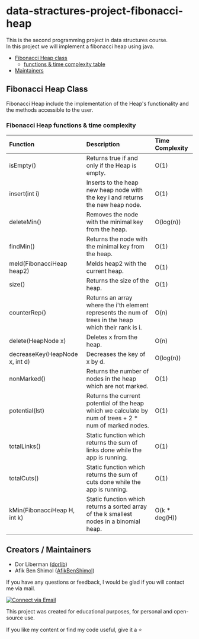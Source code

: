 # data-stractures-project-fibonacci-heap

This is the second programming project in data structures course. </br>
In this project we will implement a fibonacci heap using java. </br>

- [Fibonacci Heap class](#Fibonacci-Heap-Class)
    - [functions & time complexity table](#Fibonacci-Heap-functions-&-time-complexity)
- [Maintainers](#Creators-/-Maintainers)

## Fibonacci Heap Class

Fibonacci Heap include the implementation of the Heap's functionality and the methods accessible to the user.
    
### Fibonacci Heap functions & time complexity

| Function                       | Description                                                                                             | Time Complexity |
|:-------------------------------|:--------------------------------------------------------------------------------------------------------|:----------------|
| isEmpty()                      | Returns true if and only if the Heap is empty.                                                          | O(1)            |
| insert(int i)                  | Inserts to the heap new heap node with the key i and returns the new heap node.                         | O(1)            |
| deleteMin()                    | Removes the node with the minimal key from the heap.                                                    | O(log(n))       | 
| findMin()                      | Returns the node with the minimal key from the heap.                                                    | O(1)            |
| meld(FibonacciHeap heap2)      | Melds heap2 with the current heap.                                                                      | O(1)            |
| size()                         | Returns the size of the heap.                                                                           | O(1)            |
| counterRep()                   | Returns an array where the i'th element represents the num of trees in the heap which their rank is i.  | O(n)            |
| delete(HeapNode x)             | Deletes x from the heap.                                                                                | O(n)            | 
| decreaseKey(HeapNode x, int d) | Decreases the key of x by d.                                                                            | O(log(n))       |
| nonMarked()                    | Returns the number of nodes in the heap which are not marked.                                           | O(1)            |
| potential(lst)                 | Returns the current potential of the heap which we calculate by num of trees + 2 * num of marked nodes. | O(1)            |
| totalLinks()                   | Static function which returns the sum of links done while the app is running.                           | O(1)            |
| totalCuts()                    | Static function which returns the sum of cuts done while the app is running.                            | O(1)            |
| kMin(FibonacciHeap H, int k)   | Static function which returns a sorted array of the k smallest nodes in a binomial heap.                | O(k * deg(H))   |

## Creators / Maintainers

- Dor Liberman ([dorlib](https://github.com/dorlib))
- Afik Ben Shimol ([AfikBenShimol](https://github.com/AfikBenShimol))

If you have any questions or feedback, I would be glad if you will contact me via mail.

<p align="left">
  <a href="afik1200@gmail.com"> 
    <img alt="Connect via Email" src="https://img.shields.io/badge/Gmail-c14438?style=flat&logo=Gmail&logoColor=white" />
  </a>
</p>

This project was created for educational purposes, for personal and open-source use.

If you like my content or find my code useful, give it a :star:
